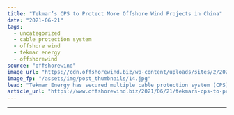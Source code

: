 ```yaml
---
title: "Tekmar’s CPS to Protect More Offshore Wind Projects in China"
date: "2021-06-21"
tags: 
  - uncategorized
  - cable protection system
  - offshore wind
  - tekmar energy
  - offshorewind
source: "offshorewind"
image_url: "https://cdn.offshorewind.biz/wp-content/uploads/sites/2/2021/06/21133503/Tekmar-Energy.jpg"
image_fp: "/assets/img/post_thumbnails/14.jpg"
lead: "Tekmar Energy has secured multiple cable protection system (CPS) supply contracts to protect over"
article_url: "https://www.offshorewind.biz/2021/06/21/tekmars-cps-to-protect-more-offshore-wind-projects-in-china/"
---
```


---
